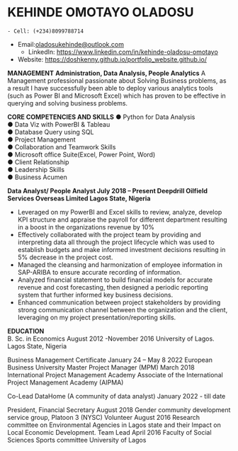 # KEHINDE OMOTAYO OLADOSU

	- Cell: (+234)8099788714 
  - Email:oladosukehinde@outlook.com
	- LinkedIn: https://www.linkedin.com/in/kehinde-oladosu-omotayo
  - Website: https://doshkenny.github.io/portfolio_website.github.io/

**MANAGEMENT**
**Administration, Data Analysis, People Analytics**	
A Management professional passionate about Solving Business problems, 
as a result I have successfully been able to deploy various analytics 
tools (such as Power BI and Microsoft Excel) which has proven to be 
effective in querying and solving business problems.


**CORE COMPETENCIES AND SKILLS**
●	Python for Data Analysis\
●	Data Viz with PowerBI & Tableau\
●	Database Query using SQL\
●	Project Management\
●	Collaboration and Teamwork Skills\
●	Microsoft office Suite(Excel, Power Point, Word)\
●	Client Relationship\
●	Leadership Skills\
●	Business Acumen

**Data Analyst/ People Analyst	July 2018 – Present
Deepdrill Oilfield Services Overseas Limited	Lagos State, Nigeria**
- Leveraged on my PowerBI and Excel skills to review, analyze, develop KPI structure and appraise the payroll for different department resulting in a boost in the organizations revenue by 10% 
-	Effectively collaborated with the project team by providing and interpreting data all through the project lifecycle which was used to establish budgets and make informed investment decisions resulting in 5% decrease in the project cost.
-	Managed the cleansing and harmonization of employee information in SAP-ARIBA to ensure accurate recording of information.
-	Analyzed financial statement to build financial models for accurate revenue and cost forecasting, then designed a periodic reporting system that further informed key business decisions.
-	Enhanced communication between project stakeholders by providing strong communication channel between the organization and the client, leveraging on my project presentation/reporting skills.

**EDUCATION**\
B. Sc. in Economics	August 2012 -November 2016
University of Lagos.	Lagos State, Nigeria
 
Business Management Certificate	January 24 – May 8 2022 European Business University
Master Project Manager (MPM)		         March 2018
International Project Management Academy Associate of the International Project Management Academy (AIPMA)

Co-Lead DataHome (A community of data analyst)	January 2022 - till date

President, Financial Secretary	August 2018
Gender community development service group, Platoon 3 (NYSC)
Volunteer	August 2016
Research committee on Environmental Agencies in Lagos state and their Impact on Local Economic Development.
Team Lead	April 2016
Faculty of Social Sciences Sports committee	University of Lagos















